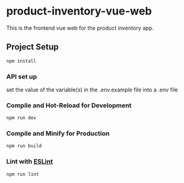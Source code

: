 # product-inventory-vue-web

This is the frontend vue web for the product inventory app.

## Project Setup

```sh
npm install
```

### API set up

set the value of the variable(s) in the .env.example file into a .env file

### Compile and Hot-Reload for Development

```sh
npm run dev
```

### Compile and Minify for Production

```sh
npm run build
```

### Lint with [ESLint](https://eslint.org/)

```sh
npm run lint
```
